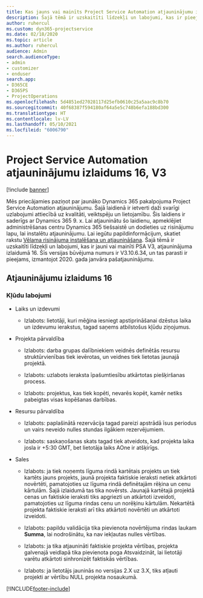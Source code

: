 ```yaml
---
title: Kas jauns vai mainīts Project Service Automation atjauninājumu izlaidumā 16, V3
description: Šajā tēmā ir uzskaitīti līdzekļi un labojumi, kas ir pieejami Project Service Automation atjauninājumu izlaidumā 16, V3.
author: ruhercul
ms.custom: dyn365-projectservice
ms.date: 02/18/2020
ms.topic: article
ms.author: ruhercul
audience: Admin
search.audienceType:
- admin
- customizer
- enduser
search.app:
- D365CE
- D365PS
- ProjectOperations
ms.openlocfilehash: 5d4851ed27028117d25efb0610c25a5aac9c8b70
ms.sourcegitcommit: 40f68387f594180af64a5e5c748b6efa188bd300
ms.translationtype: HT
ms.contentlocale: lv-LV
ms.lasthandoff: 05/10/2021
ms.locfileid: "6006790"
---
```

# <a name="project-service-automation-update-release-16-v3"></a>Project Service Automation atjauninājumu izlaidums 16, V3

[!include [banner](../includes/psa-now-project-operations.md)]

Mēs priecājamies paziņot par jaunāko Dynamics 365 pakalpojuma Project Service Automation atjauninājumu. Šajā laidienā ir ietverti daži svarīgi uzlabojumi attiecībā uz kvalitāti, veiktspēju un lietojamību.  Šis laidiens ir saderīgs ar Dynamics 365 9. x. Lai atjauninātu šo laidienu, apmeklējiet administrēšanas centru Dynamics 365 tiešsaistē un dodieties uz risinājumu lapu, lai instalētu atjauninājumu. Lai iegūtu papildinformācijum, skatiet rakstu [Vēlama risinājuma instalēšana un atjaunināšana](/dynamics365/project-service/upgrade-psa-home-page).
Šajā tēmā ir uzskaitīti līdzekļi un labojumi, kas ir jauni vai mainīti PSA V3, atjauninājuma izlaidumā 16. Šīs versijas būvējuma numurs ir V3.10.6.34, un tas parasti ir pieejams, izmantojot 2020. gada janvāra pašatjauninājumu.


## <a name="update-release-16"></a>Atjauninājumu izlaidums 16

### <a name="bug-fixes"></a>Kļūdu labojumi

-   Laiks un izdevumi

    -   Izlabots: lietotāji, kuri mēģina iesniegt apstiprināšanai dzēstus laika un izdevumu ierakstus, tagad saņems atbilstošus kļūdu ziņojumus.

-   Projekta pārvaldība

    -   Izlabots: darba grupas dalībniekiem veidnēs definētās resursu struktūrvienības tiek ievērotas, un veidnes tiek lietotas jaunajā projektā.

    -   Izlabots: uzlabots ieraksta īpašumtiesību atkārtotas piešķiršanas process.

    -   Izlabots: projektus, kas tiek kopēti, nevarēs kopēt, kamēr netiks pabeigtas visas kopēšanas darbības.

-   Resursu pārvaldība

    -   Izlabots: paplašinātā rezervācija tagad pareizi apstrādā īsus periodus un vairs neveido nulles stundas ilgākiem rezervējumiem.

    -   Izlabots: saskaņošanas skats tagad tiek atveidots, kad projekta laika josla ir +5:30 GMT, bet lietotāja laiks AOne ir atšķirīgs.

-   Sales

    -   Izlabots: ja tiek noņemts līguma rindā kartētais projekts un tiek kartēts jauns projekts, jaunā projekta faktiskie ieraksti netiek atkārtoti novērtēti, pamatojoties uz līguma rindā definētajām rēķina un cenu kārtulām. Šajā izlaidumā tas tika novērsts. Jaunajā kartētajā projektā cenas un faktiskie ieraksti tiks apgriezti un atkārtoti izveidoti, pamatojoties uz līguma rindas cenu un norēķinu kārtulām. Nekartētā projekta faktiskie ieraksti arī tiks atkārtoti novērtēti un atkārtoti izveidoti.

    -   Izlabots: papildu validācija tika pievienota novērtējuma rindas laukam **Summa**, lai nodrošinātu, ka nav iekļautas nulles vērtības.

    -   Izlabots: ja tika atjaunināti faktiskie projekta vērtības, projekta galvenajā veidlapā tika pievienota poga Atsvaidzināt, lai lietotāji varētu atkārtoti sinhronizēt faktiskās vērtības.

    -   Izlabots: ja lietotājs jauninās no versijas 2.X uz 3.X, tiks atļauti projekti ar vērtību NULL projekta nosaukumā.



[!INCLUDE[footer-include](../includes/footer-banner.md)]